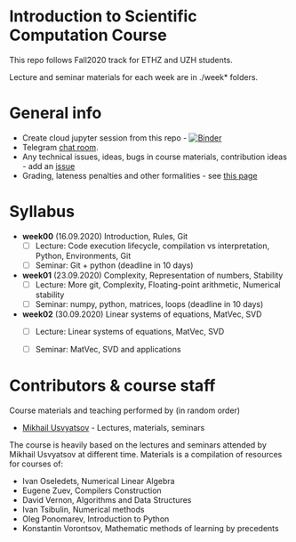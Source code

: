 # Introduction to Scientific Computation Course

This repo follows Fall2020 track for ETHZ and UZH students.

Lecture and seminar materials for each week are in ./week* folders.

# General info
* Create cloud jupyter session from this repo - [![Binder](https://mybinder.org/badge.svg)](https://mybinder.org/v2/gh/Aelphy/ISC/fall2020)
* Telegram [chat room](https://t.me/iscfall20).
* Any technical issues, ideas, bugs in course materials, contribution ideas - add an [issue](https://github.com/Aelphy/ISC/issues)
* Grading, lateness penalties and other formalities - see [this page](https://github.com/Aelphy/ISC/wiki/Homeworks-and-grading-(ETHZ-and-UZH))


# Syllabus
- __week00__ (16.09.2020) Introduction, Rules, Git
  - [ ] Lecture: Code execution lifecycle, compilation vs interpretation, Python, Environments, Git
  - [ ] Seminar: Git + python (deadline in 10 days)
  
- __week01__ (23.09.2020) Complexity, Representation of numbers, Stability
  - [ ] Lecture: More git, Complexity, Floating-point arithmetic, Numerical stability
  - [ ] Seminar: numpy, python, matrices, loops (deadline in 10 days)
  
- __week02__ (30.09.2020) Linear systems of equations, MatVec, SVD
  - [ ] Lecture: Linear systems of equations, MatVec, SVD
  - [ ] Seminar: MatVec, SVD and applications

 
# Contributors & course staff
Course materials and teaching performed by (in random order)
- [Mikhail Usvyatsov](http://www.prs.igp.ethz.ch/content/specialinterest/baug/institute-igp/photogrammetry-and-remote-sensing/en/group/people/person-detail.html?persid=242711) - Lectures, materials, seminars

The course is heavily based on the lectures and seminars attended by Mikhail Usvyatsov at different time.
Materials is a compilation of resources for courses of:

- Ivan Oseledets, Numerical Linear Algebra
- Eugene Zuev, Compilers Construction
- David Vernon, Algorithms and Data Structures
- Ivan Tsibulin, Numerical methods
- Oleg Ponomarev, Introduction to Python
- Konstantin Vorontsov, Mathematic methods of learning by precedents
